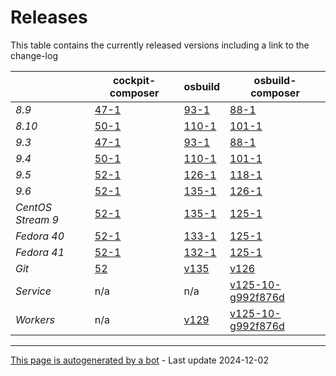 # Releases
This table contains the currently released versions including a link to the change-log

|       | cockpit-composer    | osbuild    | osbuild-composer    |
|-------|---------------------|------------|---------------------|
*8.9* | [47-1](https://github.com/osbuild/cockpit-composer/releases/tag/47) | [93-1](https://github.com/osbuild/osbuild/releases/tag/v93) | [88-1](https://github.com/osbuild/osbuild-composer/releases/tag/v88)
*8.10* | [50-1](https://github.com/osbuild/cockpit-composer/releases/tag/50) | [110-1](https://github.com/osbuild/osbuild/releases/tag/v110) | [101-1](https://github.com/osbuild/osbuild-composer/releases/tag/v101)
*9.3* | [47-1](https://github.com/osbuild/cockpit-composer/releases/tag/47) | [93-1](https://github.com/osbuild/osbuild/releases/tag/v93) | [88-1](https://github.com/osbuild/osbuild-composer/releases/tag/v88)
*9.4* | [50-1](https://github.com/osbuild/cockpit-composer/releases/tag/50) | [110-1](https://github.com/osbuild/osbuild/releases/tag/v110) | [101-1](https://github.com/osbuild/osbuild-composer/releases/tag/v101)
*9.5* | [52-1](https://github.com/osbuild/cockpit-composer/releases/tag/52) | [126-1](https://github.com/osbuild/osbuild/releases/tag/v126) | [118-1](https://github.com/osbuild/osbuild-composer/releases/tag/v118)
*9.6* | [52-1](https://github.com/osbuild/cockpit-composer/releases/tag/52) | [135-1](https://github.com/osbuild/osbuild/releases/tag/v135) | [126-1](https://github.com/osbuild/osbuild-composer/releases/tag/v126)
*CentOS Stream 9* | [52-1](https://github.com/osbuild/cockpit-composer/releases/tag/52) | [135-1](https://github.com/osbuild/osbuild/releases/tag/v135) | [125-1](https://github.com/osbuild/osbuild-composer/releases/tag/v125)
*Fedora 40* | [52-1](https://github.com/osbuild/cockpit-composer/releases/tag/52) | [133-1](https://github.com/osbuild/osbuild/releases/tag/v133) | [125-1](https://github.com/osbuild/osbuild-composer/releases/tag/v125)
*Fedora 41* | [52-1](https://github.com/osbuild/cockpit-composer/releases/tag/52) | [132-1](https://github.com/osbuild/osbuild/releases/tag/v132) | [125-1](https://github.com/osbuild/osbuild-composer/releases/tag/v125)
*Git* | [52](https://github.com/osbuild/cockpit-composer/releases/tag/52) | [v135](https://github.com/osbuild/osbuild/releases/tag/v135) | [v126](https://github.com/osbuild/osbuild-composer/releases/tag/v126)
*Service* | n/a | n/a | [v125-10-g992f876d](https://github.com/osbuild/osbuild-composer/compare/v125-10-g992f876d...main)
*Workers* | n/a | [v129](https://github.com/osbuild/osbuild/compare/v129...main) | [v125-10-g992f876d](https://github.com/osbuild/osbuild-composer/compare/v125-10-g992f876d...main)

---

[This page is autogenerated by a bot](https://gitlab.cee.redhat.com/osbuild/guides-bot/-/blob/main/release_overview.py) - Last update 2024-12-02